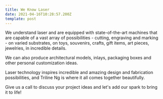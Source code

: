 ```yaml
---
title: We Know Laser
date: 2021-04-16T10:28:57.200Z
template: post
---
```

We understand laser and are equipped with state-of-the-art machines that are capable of a vast array of possibilities - cutting, engraving and marking - on varied substrates, on toys, souvenirs, crafts, gift items, art pieces, jewelries, in incredible details. 

We can also produce architectural models, inlays, packaging boxes and other personal customization ideas. 

Laser technology inspires incredible and amazing design and fabrication possibilities, and Triline Ng is where it all comes together beautifully.

Give us a call to discuss your project ideas and let's add our spark to bring it to life!